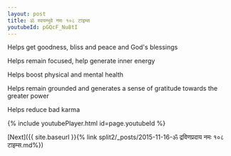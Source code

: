 ```yaml
---
layout: post
title: ॐ स्वयम्भुवे नमः १०८ टाइम्स
youtubeId: pGQcF_Nu8tI
---
```

 
 
Helps get goodness, bliss and peace and God's blessings
 
Helps remain focused, help generate inner energy 
 
Helps boost physical and mental health 
 
Helps remain grounded and generates a sense of gratitude towards the greater power 
 
Helps reduce bad karma
 
 
 
 


{% include youtubePlayer.html id=page.youtubeId %}
 
[Next]({{ site.baseurl }}{% link  split2/_posts/2015-11-16-ॐ द्रविणप्रदाय नमः १०८ टाइम्स.md%})
 
